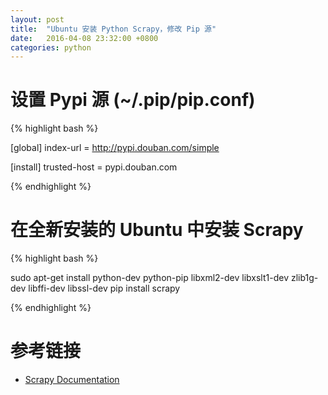 ```yaml
---
layout: post
title:  "Ubuntu 安装 Python Scrapy，修改 Pip 源"
date:   2016-04-08 23:32:00 +0800
categories: python
---
```


# 设置 Pypi 源 (~/.pip/pip.conf)

{% highlight bash %}

[global]
index-url = http://pypi.douban.com/simple

[install]
trusted-host = pypi.douban.com

{% endhighlight %}


# 在全新安装的 Ubuntu 中安装 Scrapy

{% highlight bash %}

sudo apt-get install python-dev python-pip libxml2-dev libxslt1-dev zlib1g-dev libffi-dev libssl-dev
pip install scrapy

{% endhighlight %}

# 参考链接

* [Scrapy Documentation](http://doc.scrapy.org/en/latest/)
